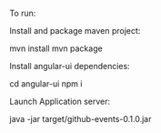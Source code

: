 To run:

Install and package maven project:

mvn install
mvn package

Install angular-ui dependencies:

cd angular-ui
npm i

Launch Application server:

java -jar target/github-events-0.1.0.jar